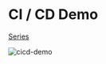 # CI / CD Demo
[Series](https://blogs.oracle.com/developers/adventures-in-cicd-10-deploying-our-microservice-docker-container-to-kubernetes)

![cicd-demo](https://github.com/ChiliNinjoe/cicd-demo/workflows/cicd-demo/badge.svg)